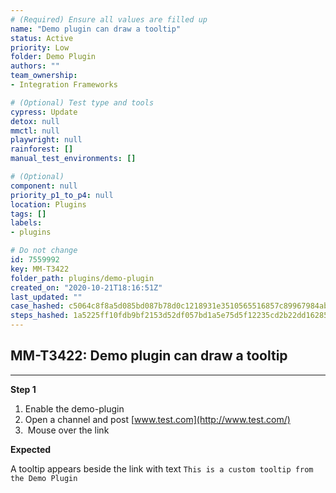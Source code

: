 ```yaml
---
# (Required) Ensure all values are filled up
name: "Demo plugin can draw a tooltip"
status: Active
priority: Low
folder: Demo Plugin
authors: ""
team_ownership: 
- Integration Frameworks

# (Optional) Test type and tools
cypress: Update
detox: null
mmctl: null
playwright: null
rainforest: []
manual_test_environments: []

# (Optional)
component: null
priority_p1_to_p4: null
location: Plugins
tags: []
labels: 
- plugins

# Do not change
id: 7559992
key: MM-T3422
folder_path: plugins/demo-plugin
created_on: "2020-10-21T18:16:51Z"
last_updated: ""
case_hashed: c5064c8f8a5d085bd087b78d0c1218931e3510565516857c89967984abff3cc264771f57db28c3bbd9e258cffc83fcb0
steps_hashed: 1a5225ff10fdb9bf2153d52df057bd1a5e75d5f12235cd2b22dd16285963b65e62e29e6c675f96d483e849df0d6f0344
---
```


## MM-T3422: Demo plugin can draw a tooltip

---

**Step 1**

1. Enable the demo-plugin
2. Open a channel and post [www.test.com](http://www.test.com/)
3.  Mouse over the link

**Expected**

A tooltip appears beside the link with text `This is a custom tooltip from the Demo Plugin`
